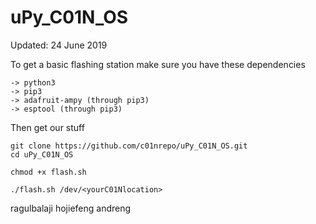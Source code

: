# uPy_C01N_OS
Updated: 24 June 2019

To get a basic flashing station make sure you have these dependencies

```
-> python3 
-> pip3
-> adafruit-ampy (through pip3)
-> esptool (through pip3)
```

Then get our stuff

```
git clone https://github.com/c01nrepo/uPy_C01N_OS.git
cd uPy_C01N_OS

chmod +x flash.sh

./flash.sh /dev/<yourC01Nlocation>
```

ragulbalaji hojiefeng andreng